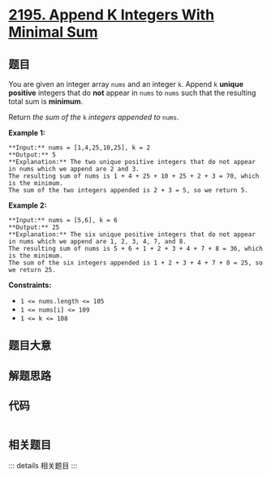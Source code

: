 # [2195. Append K Integers With Minimal Sum](https://leetcode.com/problems/append-k-integers-with-minimal-sum)

## 题目

You are given an integer array `nums` and an integer `k`. Append `k` **unique
positive** integers that do **not** appear in `nums` to `nums` such that the
resulting total sum is **minimum**.

Return _the sum of the_ `k` _integers appended to_ `nums`.



**Example 1:**

    
    
    **Input:** nums = [1,4,25,10,25], k = 2
    **Output:** 5
    **Explanation:** The two unique positive integers that do not appear in nums which we append are 2 and 3.
    The resulting sum of nums is 1 + 4 + 25 + 10 + 25 + 2 + 3 = 70, which is the minimum.
    The sum of the two integers appended is 2 + 3 = 5, so we return 5.

**Example 2:**

    
    
    **Input:** nums = [5,6], k = 6
    **Output:** 25
    **Explanation:** The six unique positive integers that do not appear in nums which we append are 1, 2, 3, 4, 7, and 8.
    The resulting sum of nums is 5 + 6 + 1 + 2 + 3 + 4 + 7 + 8 = 36, which is the minimum. 
    The sum of the six integers appended is 1 + 2 + 3 + 4 + 7 + 8 = 25, so we return 25.
    



**Constraints:**

  * `1 <= nums.length <= 105`
  * `1 <= nums[i] <= 109`
  * `1 <= k <= 108`


## 题目大意

## 解题思路

## 代码

```javascript

```

## 相关题目

::: details 相关题目
:::
